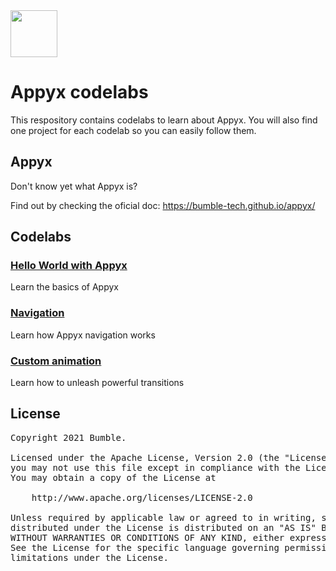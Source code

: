 <img src="https://user-images.githubusercontent.com/238198/177164121-3aa4d19d-7714-4f2e-af12-7d3335b43f9c.png" width="75" />

# Appyx codelabs

This respository contains codelabs to learn about Appyx. You will also find one project for each codelab so you can easily follow them.


## Appyx

Don't know yet what Appyx is?

Find out by checking the oficial doc:
https://bumble-tech.github.io/appyx/


## Codelabs

### [Hello World with Appyx](https://vladcipariu91.github.io/appyx-codelabs-2/appyx-hello-world)

Learn the basics of Appyx

### [Navigation](https://vladcipariu91.github.io/appyx-codelabs-2/appyx-navigation)

Learn how Appyx navigation works

### [Custom animation](https://vladcipariu91.github.io/appyx-codelabs-2/appyx-custom-animation)

Learn how to unleash powerful transitions


## License

<pre>
Copyright 2021 Bumble.

Licensed under the Apache License, Version 2.0 (the "License");
you may not use this file except in compliance with the License.
You may obtain a copy of the License at

    http://www.apache.org/licenses/LICENSE-2.0

Unless required by applicable law or agreed to in writing, software
distributed under the License is distributed on an "AS IS" BASIS,
WITHOUT WARRANTIES OR CONDITIONS OF ANY KIND, either express or implied.
See the License for the specific language governing permissions and
limitations under the License.
</pre>
